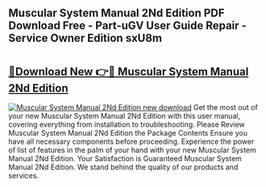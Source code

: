 ## Muscular System Manual 2Nd Edition PDF Download Free - Part-uGV User Guide Repair - Service Owner Edition sxU8m

# <h2><a href="http://bc78805.oget.top/?id=Muscular+System+Manual+2Nd+Edition">🔗Download New 👉🔴 Muscular System Manual 2Nd Edition</a></h2>

[![Muscular System Manual 2Nd Edition new download](https://i.imgur.com/5g1atiW.png)](http://bc78805.oget.top/?id=Muscular+System+Manual+2Nd+Edition)
Get the most out of your new Muscular System Manual 2Nd Edition with this user manual, covering everything from installation to troubleshooting. Please Review Muscular System Manual 2Nd Edition the Package Contents Ensure you have all necessary components before proceeding. Experience the power of list of features in the palm of your hand with your new Muscular System Manual 2Nd Edition. Your Satisfaction is Guaranteed Muscular System Manual 2Nd Edition. We stand behind the quality of our products and services.
